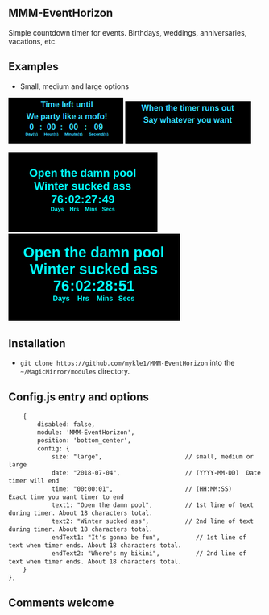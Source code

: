## MMM-EventHorizon

Simple countdown timer for events. Birthdays, weddings, anniversaries, vacations, etc.

## Examples

* Small, medium and large options

![](images/1.png) ![](images/2.png)

![](images/3.png) ![](images/4.png)

## Installation

* `git clone https://github.com/mykle1/MMM-EventHorizon` into the `~/MagicMirror/modules` directory.

## Config.js entry and options

```
    {
        disabled: false,
        module: 'MMM-EventHorizon',
        position: 'bottom_center',
	    config: {
            size: "large",                       // small, medium or large
            date: "2018-07-04",                  // (YYYY-MM-DD)  Date timer will end
            time: "00:00:01",                    // (HH:MM:SS)    Exact time you want timer to end
	        text1: "Open the damn pool",         // 1st line of text during timer. About 18 characters total.
            text2: "Winter sucked ass",          // 2nd line of text during timer. About 18 characters total.
            endText1: "It's gonna be fun",          // 1st line of text when timer ends. About 18 characters total.
            endText2: "Where's my bikini",          // 2nd line of text when timer ends. About 18 characters total.
    }
},
```

## Comments welcome
